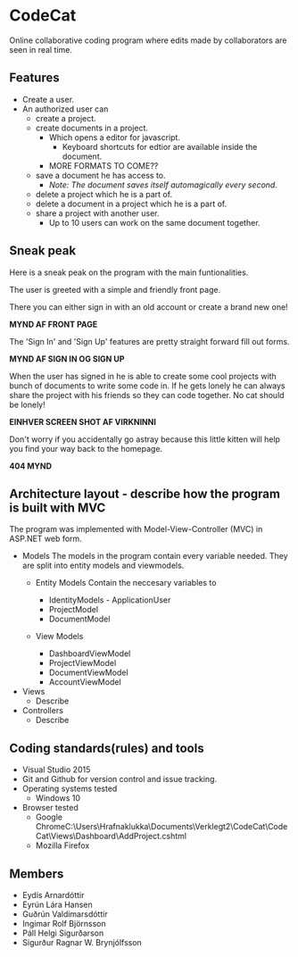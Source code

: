 # CodeCat
Online collaborative coding program where edits made by collaborators are seen in real time.

## Features
* Create a user.
* An authorized user can 
  * create a project.
  * create documents in a project.
    * Which opens a editor for javascript.
      * Keyboard shortcuts for edtior are available inside the document.
    * MORE FORMATS TO COME??
  * save a document he has access to.
    * *Note: The document saves itself automagically every second.*
  * delete a project which he is a part of.
  * delete a document in a project which he is a part of.
  * share a project with another user.
    * Up to 10 users can work on the same document together.


## Sneak peak
Here is a sneak peak on the program with the main funtionalities.

The user is greeted with a simple and friendly front page.

There you can either sign in with an old account or create a brand new one!

**MYND AF FRONT PAGE**

The 'Sign In' and 'Sign Up' features are pretty straight forward fill out forms.

**MYND AF SIGN IN OG SIGN UP**

When the user has signed in he is able to create some cool projects with bunch of documents to write some code in. If he gets lonely he can always share the project with his friends so they can code together. No cat should be lonely!

**EINHVER SCREEN SHOT AF VIRKNINNI**

Don't worry if you accidentally go astray because this little kitten will help you find your way back to the homepage.

**404 MYND**


## Architecture layout - describe how the program is built with MVC
The program was implemented with Model-View-Controller (MVC) in ASP.NET web form.
* Models
  The models in the program contain every variable needed. They are split into entity models and viewmodels.
  * Entity Models
    Contain the neccesary variables to 
    * IdentityModels - ApplicationUser
    * ProjectModel
    * DocumentModel
  * View Models
    
    * DashboardViewModel
    * ProjectViewModel
    * DocumentViewModel
    * AccountViewModel
* Views
  * Describe
* Controllers
  * Describe

## Coding standards(rules) and tools
*	Visual Studio 2015
* Git and Github for version control and issue tracking.
* Operating systems tested
  * Windows 10
* Browser tested
  * Google ChromeC:\Users\Hrafnaklukka\Documents\Verklegt2\CodeCat\CodeCat\Views\Dashboard\AddProject.cshtml
  * Mozilla Firefox

## Members
* Eydís Arnardóttir
* Eyrún Lára Hansen
* Guðrún Valdimarsdóttir
* Ingimar Rolf Björnsson
* Páll Helgi Sigurðarson
* Sigurður Ragnar W. Brynjólfsson
